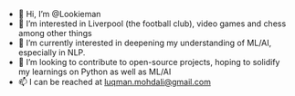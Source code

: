 - 👋 Hi, I’m @Lookieman
- 👀 I’m interested in Liverpool (the football club), video games and chess among other things
- 🌱 I’m currently interested in deepening my understanding of ML/AI, especially in NLP.
- 💞️ I’m looking to contribute to open-source projects, hoping to solidify my learnings on Python as well as ML/AI
- 📫 I can be reached at luqman.mohdali@gmail.com


